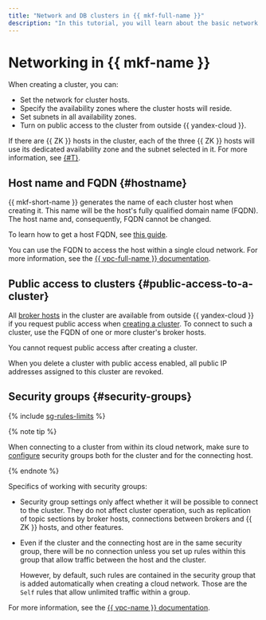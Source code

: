 ```yaml
---
title: "Network and DB clusters in {{ mkf-full-name }}"
description: "In this tutorial, you will learn about the basic network interface settings for an {{ KF }} cluster."
---
```


# Networking in {{ mkf-name }}


When creating a cluster, you can:

* Set the network for cluster hosts.
* Specify the availability zones where the cluster hosts will reside.
* Set subnets in all availability zones.
* Turn on public access to the cluster from outside {{ yandex-cloud }}.

If there are {{ ZK }} hosts in the cluster, each of the three {{ ZK }} hosts will use its dedicated availability zone and the subnet selected in it. For more information, see [{#T}](../concepts/index.md).


## Host name and FQDN {#hostname}

{{ mkf-short-name }} generates the name of each cluster host when creating it. This name will be the host's fully qualified domain name (FQDN). The host name and, consequently, FQDN cannot be changed.

To learn how to get a host FQDN, see [this guide](../operations/connect.md#fqdn).


You can use the FQDN to access the host within a single cloud network. For more information, see the [{{ vpc-full-name }} documentation](../../vpc/).

## Public access to clusters {#public-access-to-a-cluster}

All [broker hosts](brokers.md) in the cluster are available from outside {{ yandex-cloud }} if you request public access when [creating a cluster](../operations/cluster-create.md). To connect to such a cluster, use the FQDN of one or more cluster's broker hosts.

You cannot request public access after creating a cluster.

When you delete a cluster with public access enabled, all public IP addresses assigned to this cluster are revoked.

## Security groups {#security-groups}

{% include [sg-rules-limits](../../_includes/mdb/sg-rules-limits.md) %}

{% note tip %}

When connecting to a cluster from within its cloud network, make sure to [configure](../operations/connect.md#configuring-security-groups) security groups both for the cluster and for the connecting host.

{% endnote %}

Specifics of working with security groups:

* Security group settings only affect whether it will be possible to connect to the cluster. They do not affect cluster operation, such as replication of topic sections by broker hosts, connections between brokers and {{ ZK }} hosts, and other features.

* Even if the cluster and the connecting host are in the same security group, there will be no connection unless you set up rules within this group that allow traffic between the host and the cluster.

   However, by default, such rules are contained in the security group that is added automatically when creating a cloud network. Those are the `Self` rules that allow unlimited traffic within a group.

For more information, see the [{{ vpc-name }} documentation](../../vpc/concepts/security-groups.md).

